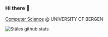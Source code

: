 ### Hi there 👋

[Computer Science](https://www.uib.no/en/studies/BAMN-DVIT) @ UNIVERSITY OF BERGEN

![Ståles github stats](https://github-readme-stats.vercel.app/api?username=stalej&count_private=true&show_icons=true&theme=tokyonight&include_all_commits=true)
